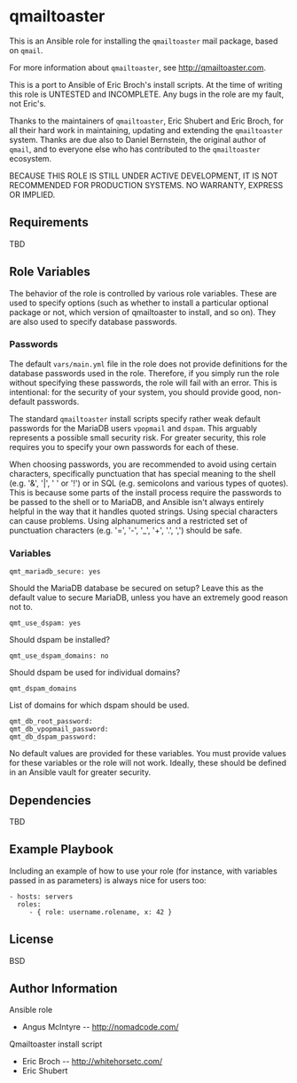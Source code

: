 # qmailtoaster

This is an Ansible role for installing the `qmailtoaster` mail package, based on `qmail`.

For more information about `qmailtoaster`, see http://qmailtoaster.com.

This is a port to Ansible of Eric Broch's install scripts. At the time of writing this role is UNTESTED and INCOMPLETE.
Any bugs in the role are my fault, not Eric's.

Thanks to the maintainers of `qmailtoaster`, Eric Shubert and Eric Broch, for all their hard work in maintaining, updating and extending the `qmailtoaster` system. Thanks are due also to Daniel Bernstein, the original author of `qmail`, and to everyone else who has contributed to the `qmailtoaster` ecosystem.  

BECAUSE THIS ROLE IS STILL UNDER ACTIVE DEVELOPMENT, IT IS NOT RECOMMENDED FOR PRODUCTION SYSTEMS. NO WARRANTY, EXPRESS OR IMPLIED.

## Requirements

TBD

## Role Variables

The behavior of the role is controlled by various role variables. These are used to specify options (such as
whether to install a particular optional package or not, which version of qmailtoaster to install, and so
on). They are also used to specify database passwords.

### Passwords

The default `vars/main.yml` file in the role does not provide definitions for the database passwords used
in the role. Therefore, if you simply run the role without specifying these passwords, the role will fail
with an error. This is intentional: for the security of your system, you should provide good, non-default
passwords.

The standard `qmailtoaster` install scripts specify rather weak default passwords for the
MariaDB users `vpopmail` and `dspam`. This arguably represents a possible small security risk. For
greater security, this role requires you to specify your own passwords for each of these.

When choosing passwords, you are recommended to avoid using certain characters, specifically punctuation
that has special meaning to the shell (e.g. '&', '|', ' ' or '!') or in SQL (e.g. semicolons and various types 
of quotes). This is because some parts of the install process require the passwords to be passed to the shell
or to MariaDB, and Ansible isn't always entirely helpful in the way that it handles quoted strings. Using 
special characters can cause problems. Using alphanumerics and a restricted set of punctuation characters
(e.g. '=', '-', '_', '+', '.', ',') should be safe.

### Variables 

    qmt_mariadb_secure: yes
   
Should the MariaDB database be secured on setup? Leave this as the default value to secure MariaDB, unless you have an extremely good reason not to.

    qmt_use_dspam: yes
   
Should dspam be installed? 

    qmt_use_dspam_domains: no
   
Should dspam be used for individual domains? 

    qmt_dspam_domains
    
List of domains for which dspam should be used.

    qmt_db_root_password:
    qmt_db_vpopmail_password:
    qmt_db_dspam_password:
    
No default values are provided for these variables. You must provide values for these variables or the role will not work. Ideally, these should be defined in an Ansible vault for greater security. 

## Dependencies

TBD

## Example Playbook

Including an example of how to use your role (for instance, with variables passed in as parameters) is always nice for users too:

    - hosts: servers
      roles:
         - { role: username.rolename, x: 42 }

## License

BSD

## Author Information

Ansible role

 * Angus McIntyre -- http://nomadcode.com/
   
Qmailtoaster install script

 * Eric Broch -- http://whitehorsetc.com/
 * Eric Shubert
